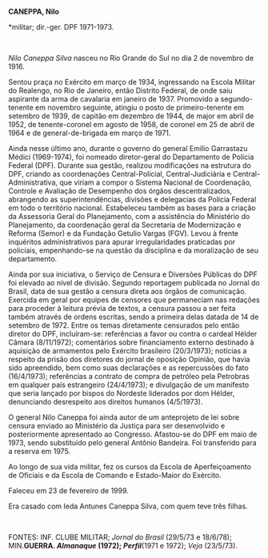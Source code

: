 **CANEPPA, Nilo**

\*militar; dir.-ger. DPF 1971-1973.

 

*Nilo Caneppa Silva* nasceu no Rio Grande do Sul no dia 2 de novembro de
1916.

Sentou praça no Exército em março de 1934, ingressando na Escola Militar
do Realengo, no Rio de Janeiro, então Distrito Federal, de onde saiu
aspirante da arma de cavalaria em janeiro de 1937. Promovido a
segundo-tenente em novembro seguinte, atingiu o posto de
primeiro-tenente em setembro de 1939, de capitão em dezembro de 1944, de
major em abril de 1952, de tenente-coronel em agosto de 1958, de coronel
em 25 de abril de 1964 e de general-de-brigada em março de 1971.

Ainda nesse último ano, durante o governo do general Emílio Garrastazu
Médici (1969-1974), foi nomeado diretor-geral do Departamento de Polícia
Federal (DPF). Durante sua gestão, realizou modificações na estrutura do
DPF, criando as coordenações Central-Policial, Central-Judiciária e
Central-Administrativa, que viriam a compor o Sistema Nacional de
Coordenação, Controle e Avaliação de Desempenho dos órgãos
descentralizados, abrangendo as superintendências, divisões e delegacias
da Polícia Federal em todo o território nacional. Estabeleceu também as
bases para a criação da Assessoria Geral do Planejamento, com a
assistência do Ministério do Planejamento, da coordenação geral da
Secretaria de Modernização e Reforma (Semor) e da Fundação Getulio
Vargas (FGV). Levou à frente inquéritos administrativos para apurar
irregularidades praticadas por policiais, empenhando-se na questão da
disciplina e da moralização de seu departamento.

Ainda por sua iniciativa, o Serviço de Censura e Diversões Públicas do
DPF foi elevado ao nível de divisão. Segundo reportagem publicada no
Jornal do Brasil, data de sua gestão a censura direta aos órgãos de
comunicação. Exercida em geral por equipes de censores que permaneciam
nas redações para proceder à leitura prévia de textos, a censura passou
a ser feita também através de ordens escritas, sendo a primeira delas
datada de 14 de setembro de 1972. Entre os temas diretamente censurados
pelo então diretor do DPF, incluíram-se: referências a favor ou contra o
cardeal Hélder Câmara (8/11/1972); comentários sobre financiamento
externo destinado à aquisição de armamentos pelo Exército brasileiro
(20/3/1973); notícias a respeito da prisão dos diretores do jornal de
oposição Opinião, que havia sido apreendido, bem como suas declarações e
as repercussões do fato (16/4/1973); referências a contrato de compra de
petróleo pela Petrobras em qualquer país estrangeiro (24/4/1973); e
divulgação de um manifesto que seria lançado por bispos do Nordeste
liderados por dom Hélder, denunciando desrespeito aos direitos humanos
(4/5/1973).

O general Nilo Caneppa foi ainda autor de um anteprojeto de lei sobre
censura enviado ao Ministério da Justiça para ser desenvolvido e
posteriormente apresentado ao Congresso. Afastou-se do DPF em maio de
1973, sendo substituído pelo general Antônio Bandeira. Foi transferido
para a reserva em 1975.

Ao longo de sua vida militar, fez os cursos da Escola de Aperfeiçoamento
de Oficiais e da Escola de Comando e Estado-Maior do Exército.

Faleceu em 23 de fevereiro de 1999.

Era casado com Ieda Antunes Caneppa Silva, com quem teve três filhas.

 

FONTES: INF. CLUBE MILITAR; *Jornal do Brasil* (29/5/73 e 18/6/78);
MIN.****GUERRA. *Almanaque* (1972); *Perfil*****(1971 e 1972); *Veja*
(23/5/73).

 
